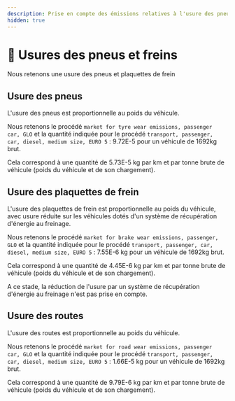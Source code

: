 ```yaml
---
description: Prise en compte des émissions relatives à l'usure des pneus
hidden: true
---
```


# 🛞 Usures des pneus et freins

Nous retenons une usure des pneus et plaquettes de frein&#x20;

## Usure des pneus

L'usure des pneus est proportionnelle au poids du véhicule.

Nous retenons le procédé `market for tyre wear emissions, passenger car, GLO` et la quantité indiquée pour le procédé `transport, passenger, car, diesel, medium size, EURO 5` : 9.72E-5 pour un véhicule de 1692kg brut.&#x20;

Cela correspond à une quantité de 5.73E-5 kg par km et par tonne brute de véhicule (poids du véhicule et de son chargement).

## Usure des plaquettes de frein

L'usure des plaquettes de frein est proportionnelle au poids du véhicule, avec usure réduite sur les véhicules dotés d'un système de récupération d'énergie au freinage.

Nous retenons le procédé `market for brake wear emissions, passenger, GLO` et la quantité indiquée pour le procédé `transport, passenger, car, diesel, medium size, EURO 5` : 7.55E-6 kg pour un véhicule de 1692kg brut.&#x20;

Cela correspond à une quantité de 4.45E-6 kg par km et par tonne brute de véhicule (poids du véhicule et de son chargement).

A ce stade, la réduction de l'usure par un système de récupération d'énergie au freinage n'est pas prise en compte.

## Usure des routes

L'usure des routes est proportionnelle au poids du véhicule.

Nous retenons le procédé `market for road wear emissions, passenger car, GLO` et la quantité indiquée pour le procédé `transport, passenger, car, diesel, medium size, EURO 5` : 1.66E-5 kg pour un véhicule de 1692kg brut.&#x20;

Cela correspond à une quantité de 9.79E-6 kg par km et par tonne brute de véhicule (poids du véhicule et de son chargement).

